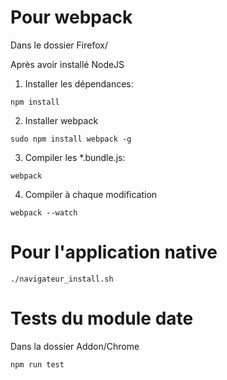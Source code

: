 # Pour webpack

Dans le dossier Firefox/

Après avoir installé NodeJS

1. Installer les dépendances:
```
npm install
```

2. Installer webpack

```
sudo npm install webpack -g
```

3. Compiler les \*.bundle.js:
```
webpack
```

4. Compiler à chaque modification
```
webpack --watch
```

# Pour l'application native

```
./navigateur_install.sh
```

# Tests du module date
Dans la dossier Addon/Chrome
```
npm run test
```
